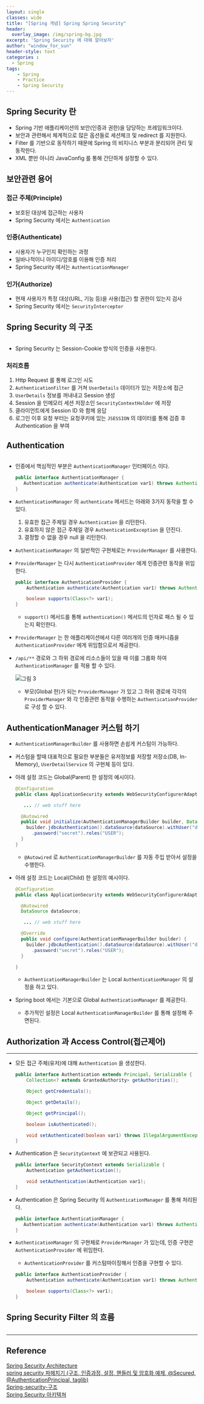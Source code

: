 ```yaml
--- 
layout: single
classes: wide
title: "[Spring 개념] Spring Spring Security"
header:
  overlay_image: /img/spring-bg.jpg
excerpt: 'Spring Security 에 대해 알아보자'
author: "window_for_sun"
header-style: text
categories :
  - Spring
tags:
    - Spring
    - Practice
    - Spring Security
---  
```


## Spring Security 란
- Spring 기반 애플리케이션의 보안(인증과 권한)을 담당하는 프레임워크이다.
- 보안과 관련해서 체계적으로 많은 옵션들로 세션체크 및 redirect 를 지원한다.
- Filter 를 기반으로 동작하기 때문에 Spring 의 비지니스 부분과 분리되어 관리 및 동작한다.
- XML 뿐만 아니라 JavaConfig 를 통해 간단하게 설정할 수 있다.

## 보안관련 용어
### 접근 주체(Principle)
- 보호된 대상에 접근하는 사용자
- Spring Security 에서는 `Authentication` 
### 인증(Authenticate)
- 사용자가 누구인지 확인하는 과정
- 일바나적이니 아이디/암호를 이용해 인증 처리
- Spring Security 에서는 `AuthenticationManager`
### 인가(Authorize)
- 현재 사용자가 특정 대상(URL, 기능 등)을 사용(접근) 할 권한이 있는지 검사
- Spring Security 에서는 `SecurityInterceptor`

## Spring Security 의 구조

![]()

- Spring Security 는 Session-Cookie 방식의 인증을 사용한다.

### 처리흐름
1. Http Request 를 통해 로그인 시도
1. `AuthenticationFilter` 를 거쳐 `UserDetails` 데이터가 있는 저장소에 접근
1. `UserDetails` 정보를 꺼내내고 Session 생성
1. Session 을 인메모리 세션 저장소인 `SecurityContextHolder` 에 저장
1. 클라이언트에게 Session ID 와 함께 응답
1. 로그인 이후 요청 부터는 요청쿠키에 있는 `JSESSION` 의 데이터를 통해 검증 후 Authentication 을 부여

## Authentication

![]()

- 인증에서 핵심적인 부분은 `AuthenticationManager` 인터페이스 이다.

	```java
	public interface AuthenticationManager {
       Authentication authenticate(Authentication var1) throws AuthenticationException;
   }
	```  
	
- `AuthenticationManager` 의 `authenticate` 메서드는 아래와 3가지 동작을 할 수 있다.
	1. 유효한 접근 주체일 경우 `Authentication` 을 리턴한다.
	1. 유효하지 않은 접근 주체일 경우 `AuthenticationException` 을 던진다.
	1. 결정할 수 없을 경우 null 을 리턴한다.
- `AuthenticationManager` 의 일반적인 구현체로는 `ProviderManager` 를 사용한다.
- `ProviderManager` 는 다시 `AuthenticationProvider` 에게 인증관련 동작을 위임한다.

	```java	
	public interface AuthenticationProvider {
        Authentication authenticate(Authentication var1) throws AuthenticationException;
    
        boolean supports(Class<?> var1);
    }
	```  
	
	- `support()` 메서드를 통해 `authentication()` 메서드의 인자로 패스 될 수 있는지 확인한다.
- `ProviderManager` 는 한 애플리케이션에서 다른 여러개의 인증 매커니즘을 `AuthenticationProvider` 에게 위임함으로서 제공한다.

- `/api/**` 경로와 그 하위 경로에 리소스들이 있을 때 이를 그룹화 하여 `AuthenticationManager` 를 적용 할 수 있다.
	
	![그림 3]({{site.baseurl}}/img/spring/concept-springsecurity-3.png)

	- 부모(Global 한)가 되는 `ProviderManager` 가 있고 그 하위 경로에 각각의 `ProviderManager` 와 각 인증관련 동작을 수행하는 `AuthenticationProvider` 로 구성 할 수 있다.
	
## AuthenticationManager 커스텀 하기
- `AuthenticationManagerBuilder` 를 사용하면 손쉽게 커스텀이 가능하다.
- 커스텀을 할때 대표적으로 필요한 부분들은 유저정보를 저장할 저장소(DB, In-Memory), `UserDetailService` 의 구현체 등이 있다.
- 아래 설정 코드는 Global(Parent) 한 설정의 예시이다.

	```java
	@Configuration
    public class ApplicationSecurity extends WebSecurityConfigurerAdapter {
    
       ... // web stuff here
    
      @Autowired
      public void initialize(AuthenticationManagerBuilder builder, DataSource dataSource) {
        builder.jdbcAuthentication().dataSource(dataSource).withUser("dave")
          .password("secret").roles("USER");
      }    
    }
	```  
	
	- `@Autowired` 로 `AuthenticationManagerBuilder` 를 자동 주입 받아서 설정을 수행한다.
	
- 아래 설정 코드는 Local(Child) 한 설정의 예시이다.

	```java
	@Configuration
    public class ApplicationSecurity extends WebSecurityConfigurerAdapter {
    
      @Autowired
      DataSource dataSource;
    
       ... // web stuff here
    
      @Override
      public void configure(AuthenticationManagerBuilder builder) {
        builder.jdbcAuthentication().dataSource(dataSource).withUser("dave")
          .password("secret").roles("USER");
      }
    
    }
	```  
	
	- `AuthenticationManagerBuilder` 는 Local `AuthenticationManager` 의 설정을 하고 있다.
- Spring boot 에서는 기본으로 Global `AuthenticationManager` 를 제공한다.
	- 추가적인 설정은 Local `AuthenticationManagerBuilder` 를 통해 설정해 주면된다.
	
## Authorization 과 Access Control(접근제어)
	
	
	
---

- 모든 접근 주체(유저)에 대해 `Authentication` 을 생성한다.
	
	```java
	public interface Authentication extends Principal, Serializable {
        Collection<? extends GrantedAuthority> getAuthorities();
    
        Object getCredentials();
    
        Object getDetails();
    
        Object getPrincipal();
    
        boolean isAuthenticated();
    
        void setAuthenticated(boolean var1) throws IllegalArgumentException;
    }
	```  
	
- Authentication 은 `SecurityContext` 에 보관되고 사용된다.
	
	```java
	public interface SecurityContext extends Serializable {
        Authentication getAuthentication();
    
        void setAuthentication(Authentication var1);
    }
	```  
	
- Authentication 은 Spring Security 의 `AuthenticationManager` 를 통해 처리된다.

	```java
	public interface AuthenticationManager {
       Authentication authenticate(Authentication var1) throws AuthenticationException;
   }
	```  

- `AuthenticationManager` 의 구현체로 `ProviderManager` 가 있는데, 인증 구현은 `AuthenticationProvider` 에 위임한다.
	- `AuthenticationProvider` 를 커스텀마이징해서 인증을 구현할 수 있다.
	
	```java
	public interface AuthenticationProvider {
        Authentication authenticate(Authentication var1) throws AuthenticationException;
    
        boolean supports(Class<?> var1);
    }
	```  

## Spring Security Filter 의 흐름

![]()

---
## Reference
[Spring Security Architecture](https://spring.io/guides/topicals/spring-security-architecture)   
[spring security 파헤치기 (구조, 인증과정, 설정, 핸들러 및 암호화 예제, @Secured, @AuthenticationPrincipal, taglib)](https://sjh836.tistory.com/165)   
[Spring-security-구조](https://minwan1.github.io/2017/03/25/2017-03-25-spring-security-theory/)   
[Spring Security 아키텍쳐](https://happyer16.tistory.com/entry/Spring-Security-%EC%95%84%ED%82%A4%ED%85%8D%EC%B3%90)   

